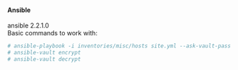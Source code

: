 #### Ansible  

ansible 2.2.1.0  
Basic commands to work with:  

```bash
# ansible-playbook -i inventories/misc/hosts site.yml --ask-vault-pass --tags "docker"  
# ansible-vault encrypt  
# ansible-vault decrypt
```
